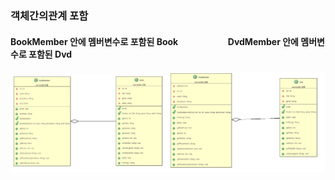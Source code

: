 ### 객체간의관계 포함


#### BookMember 안에 멤버변수로 포함된 Book   &nbsp;&nbsp;&nbsp;&nbsp;&nbsp;&nbsp;&nbsp;&nbsp;&nbsp;&nbsp;&nbsp;&nbsp;&nbsp;&nbsp;&nbsp;&nbsp;&nbsp;&nbsp;&nbsp;&nbsp;&nbsp;&nbsp; DvdMember  안에 멤버변수로 포함된 Dvd 

<img src='image.png' width='50%'/><img src='image-1.png' width='50%'/>
